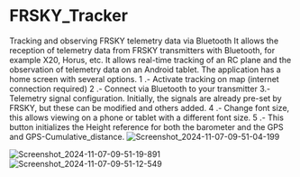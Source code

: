 # FRSKY_Tracker
Tracking and observing FRSKY telemetry data via Bluetooth
It allows the reception of telemetry data from FRSKY transmitters with Bluetooth, for example X20, Horus, etc.
It allows real-time tracking of an RC plane and the observation of telemetry data on an Android tablet.
The application has a home screen with several options.
1 .- Activate tracking on map (internet connection required)
2 .- Connect via Bluetooth to your transmitter
3.- Telemetry signal configuration. Initially, the signals are already pre-set by FRSKY, but these can be modified and others added.
4 .- Change font size, this allows viewing on a phone or tablet with a different font size.
5 .- This button initializes the Height reference for both the barometer and the GPS and GPS-Cumulative_distance.
![Screenshot_2024-11-07-09-51-04-199](https://github.com/user-attachments/assets/0e556c96-be13-444e-bb6f-a916f201383f)

![Screenshot_2024-11-07-09-51-19-891](https://github.com/user-attachments/assets/526be10a-43f5-402a-adac-14ef9e662e40)
![Screenshot_2024-11-07-09-51-12-549](https://github.com/user-attachments/assets/1271454f-ea10-43b5-bd28-645c0508f471)
